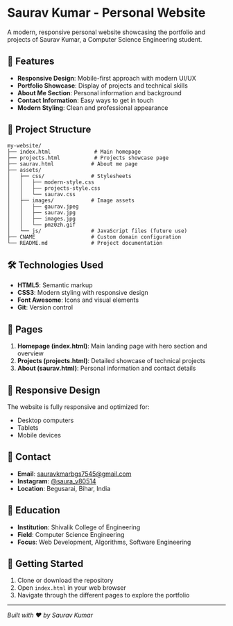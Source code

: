 # Saurav Kumar - Personal Website

A modern, responsive personal website showcasing the portfolio and projects of Saurav Kumar, a Computer Science Engineering student.

## 🚀 Features

- **Responsive Design**: Mobile-first approach with modern UI/UX
- **Portfolio Showcase**: Display of projects and technical skills
- **About Me Section**: Personal information and background
- **Contact Information**: Easy ways to get in touch
- **Modern Styling**: Clean and professional appearance

## 📁 Project Structure

```
my-website/
├── index.html              # Main homepage
├── projects.html           # Projects showcase page
├── saurav.html            # About me page
├── assets/
│   ├── css/               # Stylesheets
│   │   ├── modern-style.css
│   │   ├── projects-style.css
│   │   └── saurav.css
│   ├── images/            # Image assets
│   │   ├── gaurav.jpeg
│   │   ├── saurav.jpg
│   │   ├── images.jpg
│   │   └── pmz0zh.gif
│   └── js/                # JavaScript files (future use)
├── CNAME                  # Custom domain configuration
└── README.md              # Project documentation
```

## 🛠️ Technologies Used

- **HTML5**: Semantic markup
- **CSS3**: Modern styling with responsive design
- **Font Awesome**: Icons and visual elements
- **Git**: Version control

## 🎯 Pages

1. **Homepage (index.html)**: Main landing page with hero section and overview
2. **Projects (projects.html)**: Detailed showcase of technical projects
3. **About (saurav.html)**: Personal information and contact details

## 📱 Responsive Design

The website is fully responsive and optimized for:
- Desktop computers
- Tablets
- Mobile devices

## 🔗 Contact

- **Email**: sauravkmarbgs7545@gmail.com
- **Instagram**: [@saura_v80514](https://www.instagram.com/saura_v80514/)
- **Location**: Begusarai, Bihar, India

## 🏫 Education

- **Institution**: Shivalik College of Engineering
- **Field**: Computer Science Engineering
- **Focus**: Web Development, Algorithms, Software Engineering

## 🚀 Getting Started

1. Clone or download the repository
2. Open `index.html` in your web browser
3. Navigate through the different pages to explore the portfolio

---

*Built with ❤️ by Saurav Kumar*
